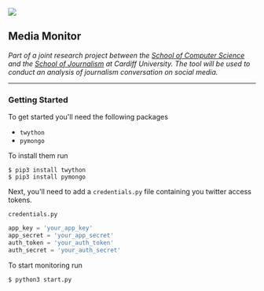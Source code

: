 ![](https://upload.wikimedia.org/wikipedia/en/b/b1/Cardiff_university_logo.png)

## Media Monitor

_Part of a joint research project between the [School of Computer Science](https://www.cs.cf.ac.uk/) and the [School of Journalism](http://www.cardiff.ac.uk/journalism-media-cultural-studies) at Cardiff University. The tool will be used to conduct an analysis of journalism conversation on social media._

---

### Getting Started

To get started you'll need the following packages
- `twython`
- `pymongo`

To install them run

```
$ pip3 install twython
$ pip3 install pymongo
```

Next, you'll need to add a `credentials.py` file containing you twitter access tokens.

`credentials.py`

```python
app_key = 'your_app_key'
app_secret = 'your_app_secret'
auth_token = 'your_auth_token'
auth_secret = 'your_auth_secret'

```

To start monitoring run

```
$ python3 start.py
```
